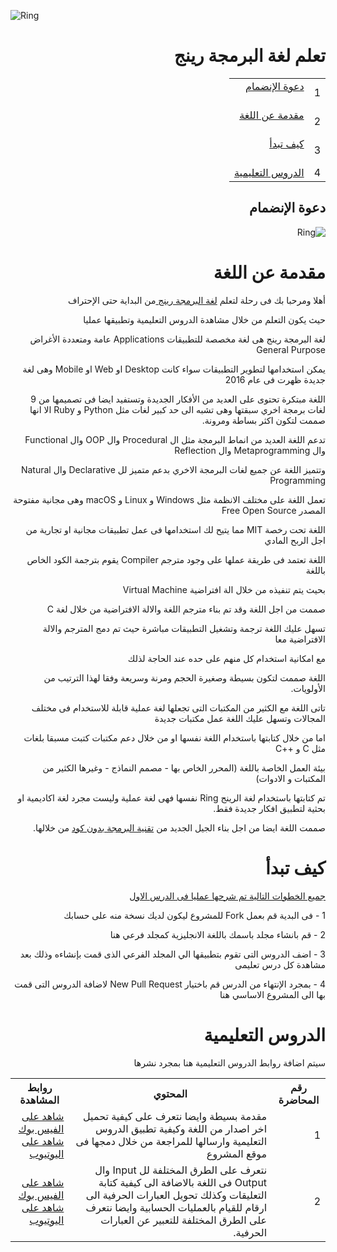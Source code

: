 ﻿![Ring](http://ring-lang.sourceforge.net/thering.jpg)

<div dir="rtl"> <h1> تعلم لغة البرمجة رينج  </h1> 

<table>
	<tr>
		<td>
			1
		</td>
		<td>
			<a href="#invitation" > دعوة الإنضمام 	</a> <br/> <br/>
		</td>
	</tr>
	<tr>
		<td>
			2
		</td>
		<td>
			<a href="#description"> مقدمة عن اللغة 	</a> <br/> <br/>
		</td>
	</tr>
	<tr>
		<td>
			3
		</td>
		<td>
			<a href="#howtostart" > كيف تبدأ 		</a> <br/> <br/>
		</td>
	</tr>
	<tr>
		<td>
			4
		</td>
		<td>
			<a href="#lessons"    > الدروس التعليمية 	</a> <br/>
		</td>
	</tr>
</table>

<h2 id="invitation"> دعوة الإنضمام </h2> 

![Ring](http://ring-lang.sourceforge.net/ringcourse.jpg)

<h1 id="description"> مقدمة عن اللغة </h1> 

أهلا ومرحبا بك فى رحلة لتعلم <a href="http://ring-lang.sourceforge.net"> لغة البرمجة رينج </a> من البداية حتى الإحتراف 

حيث يكون التعلم من خلال مشاهدة الدروس التعليمية وتطبيقها عمليا 

لغة البرمجة رينج هى لغة مخصصة للتطبيقات Applications عامة ومتعددة الأغراض General Purpose

يمكن استخدامها لتطوير التطبيقات سواء كانت Desktop او Web او Mobile وهى لغة جديدة ظهرت فى عام 2016

اللغة مبتكرة تحتوى على العديد من الأفكار الجديدة وتستفيد ايضا فى تصميمها من 9 لغات برمجة اخري سبقتها وهى تشبه
الى حد كبير لغات مثل Python و Ruby الا انها صممت لتكون اكثر بساطة ومرونة.

تدعم اللغة العديد من انماط البرمجة مثل ال Procedural وال OOP وال Functional وال Metaprogramming وال Reflection

وتتميز اللغة عن جميع لغات البرمجة الاخري بدعم متميز لل Declarative وال Natural Programming 

تعمل اللغة على مختلف الانظمة مثل Windows و Linux و macOS وهى مجانية مفتوحة المصدر Free Open Source 

اللغة تحت رخصة MIT مما يتيح لك استخدامها فى عمل تطبيقات مجانية او تجارية من اجل الربح المادي

اللغة تعتمد فى طريقة عملها على وجود مترجم Compiler يقوم بترجمة الكود الخاص باللغة

بحيث يتم تنفيذه من خلال الة افتراضية Virtual Machine

صممت من اجل اللغة وقد تم بناء مترجم اللغة والالة الافتراضية من خلال لغة C 

تسهل عليك اللغة ترجمة وتشغيل التطبيقات مباشرة حيث تم دمج المترجم والالة الافتراضية معا 

مع امكانية استخدام كل منهم على حده عند الحاجة لذلك

اللغة صممت لتكون بسيطة وصغيرة الحجم ومرنة وسريعة وفقا لهذا الترتيب من الأولويات.

تاتى اللغة مع الكثير من المكتبات التى تجعلها لغة عملية قابلة للاستخدام فى مختلف المجالات وتسهل عليك اللغة عمل مكتبات جديدة

اما من خلال كتابتها باستخدام اللغة نفسها او من خلال دعم مكتبات كتبت مسبقا بلغات مثل C و ++C

بيئة العمل الخاصة باللغة (المحرر الخاص بها - مصمم النماذج - وغيرها الكثير من المكتبات و الادوات)

تم كتابتها باستخدام لغة الرينج Ring نفسها فهى لغة عملية وليست مجرد لغة اكاديمية او بحثية لتطبيق افكار جديدة فقط.

صممت اللغة ايضا من اجل بناء الجيل الجديد من <a href="http://doublesvsoop.sourceforge.net">تقنية البرمجة بدون كود</a> من خلالها.

<h1 id="howtostart"> كيف تبدأ </h1> 

<a href="#lesson1" > جميع الخطوات التالية تم شرحها عمليا فى الدرس الاول </a> <br/>

1 - فى البدية قم بعمل Fork للمشروع ليكون لديك نسخة منه على حسابك

2 - قم بانشاء مجلد باسمك باللغة الانجليزية كمجلد فرعي هنا

3 - اضف الدروس التى تقوم بتطبيقها الي المجلد الفرعي الذى قمت بإنشاءه وذلك بعد مشاهدة كل درس تعليمى

4 - بمجرد الإنتهاء من الدرس قم باختيار  New Pull Request لاضافة الدروس التى قمت بها الى المشروع الاساسي هنا

<h1 id="lessons"> الدروس التعليمية </h1> 

سيتم اضافة روابط الدروس التعليمية هنا بمجرد نشرها 

<table>
	<tr>	
		<th>رقم المحاضرة</th>
		<th>المحتوي</th>
		<th>روابط المشاهدة</th>
	</tr>
	<tr>
		<td id="lesson1">1</td>
		<td>
			مقدمة بسيطة وايضا نتعرف على كيفية تحميل اخر اصدار من اللغة وكيفية تطبيق الدروس التعليمية وارسالها للمراجعة من خلال دمجها فى موقع المشروع		
		</td>
		<td>
			<a href="https://www.facebook.com/mahmoudfayed1986/videos/10155396596400345/?fref=mentions">شاهد على الفيس بوك</a> <br />
			<a href="https://www.youtube.com/watch?v=UCoXewxgvbI&list=PLpQiqjcu7CuFc027iGHaBLPCZHuzCHkBC">شاهد على اليوتيوب</a>
		</td>
	</tr>
	<tr>
		<td>2</td>
		<td>
			نتعرف على الطرق المختلفة لل Input وال Output فى اللغة بالاضافة الى كيفية كتابة التعليقات وكذلك تحويل العبارات الحرفية الى ارقام للقيام بالعمليات الحسابية وايضا نتعرف على الطرق المختلفة للتعبير عن العبارات الحرفية.
		</td>
		<td>
			<a href="https://www.facebook.com/mahmoudfayed1986/videos/10155399493215345/?fref=mentions">شاهد على الفيس بوك</a> <br />
			<a href="https://www.youtube.com/watch?v=XNpbuz0SPmM&list=PLpQiqjcu7CuFc027iGHaBLPCZHuzCHkBC&index=2">شاهد على اليوتيوب</a>
		</td>
	</tr>
</table>

</div>
